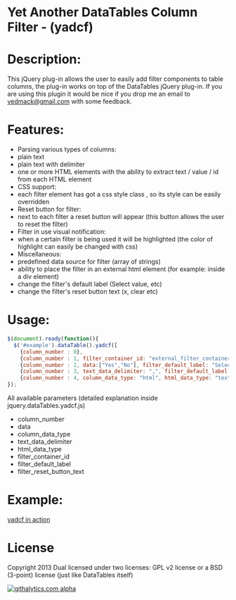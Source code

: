 Yet Another DataTables Column Filter - (yadcf)
=====

Description:
=====

This jQuery plug-in allows the user to easily add filter components to table columns, the plug-in works on top of the DataTables jQuery plug-in.
If you are using this plugin it would be nice if you drop me an email to vedmack@gmail.com with some feedback.


Features:
=====

  - Parsing various types of columns: 
   - plain text 
   - plain text with delimiter
   - one or more HTML elements with the ability to extract text / value / id from each HTML element
  - CSS support:
   - each filter element has got a css style class , so its style can be easily overridden
  - Reset button for filter:
   - next to each filter a reset button will appear (this button allows the user to reset the filter)
  - Filter in use visual notification:
   - when a certain filter is being used it will be highlighted (the color of highlight can easily be changed with css)
  - Miscellaneous: 
   - predefined data source for filter (array of strings)
   - ability to place the filter in an external html element (for example: inside a div element)
   - change the filter's default label (Select value, etc)
   - change the filter's reset button text (x, clear etc)


Usage:
=====

```javascript
$(document).ready(function(){
  $('#example').dataTable().yadcf([
    {column_number : 0},
    {column_number : 1, filter_container_id: "external_filter_container"},
    {column_number : 2, data:["Yes","No"], filter_default_label: "Select Yes/No"},
    {column_number : 3, text_data_delimiter: ",", filter_default_label: "Select value"},
    {column_number : 4, column_data_type: "html", html_data_type: "text", filter_default_label: "Select tag"}]);
});
```

All available parameters (detailed explanation inside jquery.dataTables.yadcf.js)

* column_number
* data
* column_data_type
* text_data_delimiter
* html_data_type
* filter_container_id
* filter_default_label
* filter_reset_button_text


Example:
=====


[yadcf in action](http://jsbin.com/esezof/1/)


License
=====

Copyright 2013
Dual licensed under two licenses: GPL v2 license or a BSD (3-point) license (just like DataTables itself)









[![githalytics.com alpha](https://cruel-carlota.pagodabox.com/98b24f2a1ca5deaaaa08b94dd52594ec "githalytics.com")](http://githalytics.com/vedmack/yadcf)
